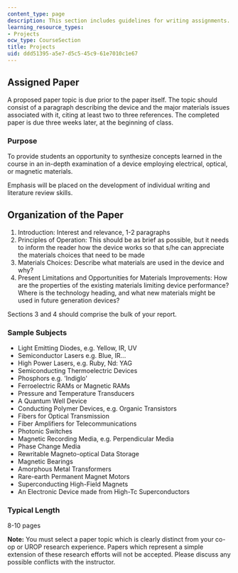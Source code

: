 ```yaml
---
content_type: page
description: This section includes guidelines for writing assignments.
learning_resource_types:
- Projects
ocw_type: CourseSection
title: Projects
uid: ddd51395-a5e7-d5c5-45c9-61e7010c1e67
---
```


Assigned Paper
--------------

A proposed paper topic is due prior to the paper itself. The topic should consist of a paragraph describing the device and the major materials issues associated with it, citing at least two to three references. The completed paper is due three weeks later, at the beginning of class.

### Purpose

To provide students an opportunity to synthesize concepts learned in the course in an in-depth examination of a device employing electrical, optical, or magnetic materials.

Emphasis will be placed on the development of individual writing and literature review skills.

Organization of the Paper
-------------------------

1.  Introduction: Interest and relevance, 1-2 paragraphs
2.  Principles of Operation: This should be as brief as possible, but it needs to inform the reader how the device works so that s/he can appreciate the materials choices that need to be made
3.  Materials Choices: Describe what materials are used in the device and why?
4.  Present Limitations and Opportunities for Materials Improvements: How are the properties of the existing materials limiting device performance? Where is the technology heading, and what new materials might be used in future generation devices?

Sections 3 and 4 should comprise the bulk of your report.

### Sample Subjects

*   Light Emitting Diodes, e.g. Yellow, IR, UV
*   Semiconductor Lasers e.g. Blue, IR...
*   High Power Lasers, e.g. Ruby, Nd: YAG
*   Semiconducting Thermoelectric Devices
*   Phosphors e.g. 'Indiglo'
*   Ferroelectric RAMs or Magnetic RAMs
*   Pressure and Temperature Transducers
*   A Quantum Well Device
*   Conducting Polymer Devices, e.g. Organic Transistors
*   Fibers for Optical Transmission
*   Fiber Amplifiers for Telecommunications
*   Photonic Switches
*   Magnetic Recording Media, e.g. Perpendicular Media
*   Phase Change Media
*   Rewritable Magneto-optical Data Storage
*   Magnetic Bearings
*   Amorphous Metal Transformers
*   Rare-earth Permanent Magnet Motors
*   Superconducting High-Field Magnets
*   An Electronic Device made from High-Tc Superconductors

### Typical Length

8-10 pages

**Note:** You must select a paper topic which is clearly distinct from your co-op or UROP research experience. Papers which represent a simple extension of these research efforts will not be accepted. Please discuss any possible conflicts with the instructor.